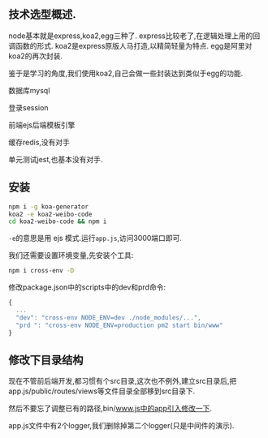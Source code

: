 
## 技术选型概述.

node基本就是express,koa2,egg三种了.
express比较老了,在逻辑处理上用的回调函数的形式.
koa2是express原版人马打造,以精简轻量为特点.
egg是阿里对koa2的再次封装.

鉴于是学习的角度,我们使用koa2,自己会做一些封装达到类似于egg的功能.

数据库mysql

登录session

前端ejs后端模板引擎

缓存redis,没有对手

单元测试jest,也基本没有对手.

## 安装
```sh
npm i -g koa-generator 
koa2 -e koa2-weibo-code
cd koa2-weibo-code && npm i
```
`-e`的意思是用 ejs 模式.运行`app.js`,访问3000端口即可.

我们还需要设置环境变量,先安装个工具:
```sh
npm i cross-env -D
```
修改package.json中的scripts中的dev和prd命令:
```js
{
  ...
  "dev": "cross-env NODE_ENV=dev ./node_modules/...",
  "prd ": "cross-env NODE_ENV=production pm2 start bin/www"
}
```
## 修改下目录结构
现在不管前后端开发,都习惯有个src目录,这次也不例外,建立src目录后,把app.js/public/routes/views等文件目录全部移到src目录下.

然后不要忘了调整已有的路径,bin/www.js中的app引入修改一下.

app.js文件中有2个logger,我们删除掉第二个logger(只是中间件的演示).
